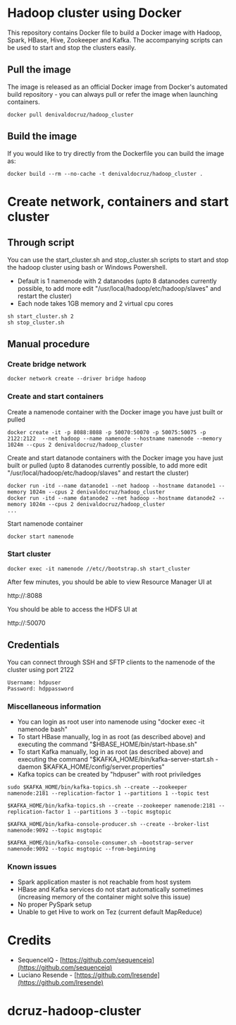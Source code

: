 Hadoop cluster using Docker
==========
This repository contains Docker file to build a Docker image with Hadoop, Spark, HBase, Hive, Zookeeper and Kafka. The accompanying scripts can be used to start and stop the clusters easily.

## Pull the image

The image is released as an official Docker image from Docker's automated build repository - you can always pull or refer the image when launching containers.
```
docker pull denivaldocruz/hadoop_cluster
```

## Build the image

If you would like to try directly from the Dockerfile you can build the image as:
```
docker build --rm --no-cache -t denivaldocruz/hadoop_cluster .
```

# Create network, containers and start cluster

## Through script
You can use the start_cluster.sh and stop_cluster.sh scripts to start and stop the hadoop cluster using bash or Windows Powershell.
* Default is 1 namenode with 2 datanodes (upto 8 datanodes currently possible, to add more edit "/usr/local/hadoop/etc/hadoop/slaves" and restart the cluster)
* Each node takes 1GB memory and 2 virtual cpu cores
```
sh start_cluster.sh 2
sh stop_cluster.sh
```
## Manual procedure
### Create bridge network
```
docker network create --driver bridge hadoop
```
### Create and start containers
Create a namenode container with the Docker image you have just built or pulled
```
docker create -it -p 8088:8088 -p 50070:50070 -p 50075:50075 -p 2122:2122  --net hadoop --name namenode --hostname namenode --memory 1024m --cpus 2 denivaldocruz/hadoop_cluster
```
Create and start datanode containers with the Docker image you have just built or pulled (upto 8 datanodes currently possible, to add more edit "/usr/local/hadoop/etc/hadoop/slaves" and restart the cluster)
```
docker run -itd --name datanode1 --net hadoop --hostname datanode1 --memory 1024m --cpus 2 denivaldocruz/hadoop_cluster
docker run -itd --name datanode2 --net hadoop --hostname datanode2 --memory 1024m --cpus 2 denivaldocruz/hadoop_cluster
...
```
Start namenode container
```
docker start namenode
```
### Start cluster
```
docker exec -it namenode //etc//bootstrap.sh start_cluster
```

After few minutes, you should be able to view Resource Manager UI at

http://<host>:8088

You should be able to access the HDFS UI at

http://<host>:50070

## Credentials
You can connect through SSH and SFTP clients to the namenode of the cluster using port 2122
```
Username: hdpuser
Password: hdppassword
```

### Miscellaneous information
* You can login as root user into namenode using "docker exec -it namenode bash"
* To start HBase manually, log in as root (as described above) and executing the command "$HBASE_HOME/bin/start-hbase.sh"
* To start Kafka manually, log in as root (as described above) and executing the command "$KAFKA_HOME/bin/kafka-server-start.sh -daemon $KAFKA_HOME/config/server.properties"
* Kafka topics can be created by "hdpuser" with root priviledges
```
sudo $KAFKA_HOME/bin/kafka-topics.sh --create --zookeeper namenode:2181 --replication-factor 1 --partitions 1 --topic test

$KAFKA_HOME/bin/kafka-topics.sh --create --zookeeper namenode:2181 --replication-factor 1 --partitions 3 --topic msgtopic

$KAFKA_HOME/bin/kafka-console-producer.sh --create --broker-list namenode:9092 --topic msgtopic

$KAFKA_HOME/bin/kafka-console-consumer.sh –bootstrap-server namenode:9092 --topic msgtopic --from-beginning
```

### Known issues
* Spark application master is not reachable from host system
* HBase and Kafka services do not start automatically sometimes (increasing memory of the container might solve this issue)
* No proper PySpark setup
* Unable to get Hive to work on Tez (current default MapReduce)

# Credits
* SequenceIQ - [https://github.com/sequenceiq](https://github.com/sequenceiq)
* Luciano Resende - [https://github.com/lresende](https://github.com/lresende)
# dcruz-hadoop-cluster
